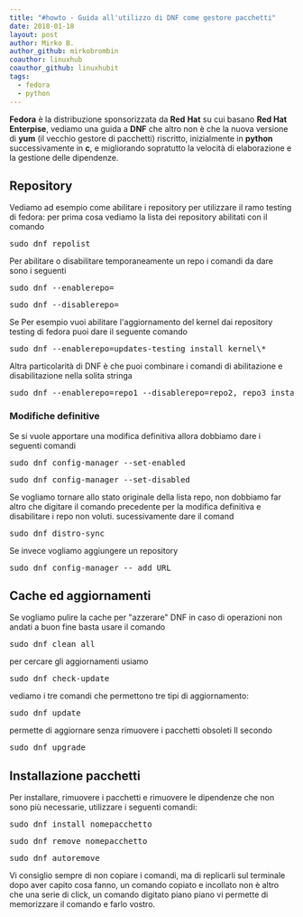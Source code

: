 ```yaml
---
title: "#howto - Guida all'utilizzo di DNF come gestore pacchetti"
date: 2018-01-18
layout: post
author: Mirko B.
author_github: mirkobrombin
coauthor: linuxhub
coauthor_github: linuxhubit
tags:
  - fedora  
  - python
---
```

**Fedora** è la distribuzione sponsorizzata da **Red** **Hat** su cui basano **Red Hat Enterpise**, vediamo una guida a **DNF** che altro non è che la nuova versione di **yum** (il vecchio gestore di pacchetti) riscritto, inizialmente in **python** successivamente in **c**, e migliorando sopratutto la velocità di elaborazione e la gestione delle dipendenze. 


## Repository
Vediamo ad esempio come abilitare i repository per utilizzare il ramo testing di fedora: per prima cosa vediamo la lista dei repository abilitati con il comando

<pre>sudo dnf repolist</pre>

Per abilitare o disabilitare temporaneamente un repo i comandi da dare sono i seguenti

<pre>sudo dnf --enablerepo=<nomerepo></pre>

<pre>sudo dnf --disablerepo=<nomerepo></pre>

Se Per esempio vuoi abilitare l'aggiornamento del kernel dai repository testing di fedora puoi dare il seguente comando

<pre>sudo dnf --enablerepo=updates-testing install kernel\*</pre>

Altra particolarità di DNF è che puoi combinare i comandi di abilitazione e disabilitazione nella solita stringa

<pre>sudo dnf --enablerepo=repo1 --disablerepo=repo2, repo3 install <package></pre>

### Modifiche definitive

Se si vuole apportare una modifica definitiva allora dobbiamo dare i seguenti comandi

<pre>sudo dnf config-manager --set-enabled <nomerepo></pre>

<pre>sudo dnf config-manager --set-disabled <nomerepo></pre>

Se vogliamo tornare allo stato originale della lista repo, non dobbiamo far altro che digitare il comando precedente per la modifica definitiva e disabilitare i repo non voluti. sucessivamente dare il comand

<pre>sudo dnf distro-sync</pre>

Se invece vogliamo aggiungere un repository

<pre>sudo dnf config-manager -- add URL</pre>

## Cache ed aggiornamenti
Se vogliamo pulire la cache per "azzerare" DNF in caso di operazioni non andati a buon fine basta usare il comando

<pre>sudo dnf clean all</pre>

per cercare gli aggiornamenti usiamo

<pre>sudo dnf check-update</pre>

vediamo i tre comandi che permettono tre tipi di aggiornamento:

<pre>sudo dnf update</pre>

permette di aggiornare senza rimuovere i pacchetti obsoleti Il secondo

<pre>sudo dnf upgrade</pre>

## Installazione pacchetti
Per installare, rimuovere i pacchetti e rimuovere le dipendenze che non sono più necessarie, utilizzare i seguenti comandi:

<pre>sudo dnf install nomepacchetto</pre>

<pre>sudo dnf remove nomepacchetto</pre>

<pre>sudo dnf autoremove</pre>

Vi consiglio sempre di non copiare i comandi, ma di replicarli sul terminale dopo aver capito cosa fanno, un comando copiato e incollato non è altro che una serie di click, un comando digitato piano piano vi permette di memorizzare il comando e farlo vostro.